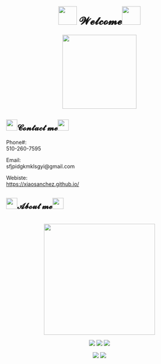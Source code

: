 <body>
    <h1 align="center">
        <img src="https://thumbs.gfycat.com/LameMaleBorzoi.webp" height="50px" length="50px"> 𝓦𝓮𝓵𝓬𝓸𝓶𝓮<img src="https://thumbs.gfycat.com/LameMaleBorzoi.webp" height="50px" length="50px">
    </h1>
    <div align="center">
        <img src="https://thumbs.dreamstime.com/b/%E7%A9%BA%E7%99%BD%E6%8A%BD%E8%B1%A1%E6%95%99%E5%AE%A4%E5%85%A8%E6%99%AF-%E5%BA%A6%E5%85%A8%E6%99%AF%E5%9B%BE%EF%BC%8C%E6%A1%8C%E6%A4%85-d%E6%B8%B2%E6%9F%93%E5%9B%BE-%E5%B8%A6%E6%A4%85%E5%AD%90%E5%92%8C%E6%A1%8C%E5%AD%90%E7%9A%84%E7%A9%BA%E6%8A%BD%E8%B1%A1%E7%99%BD%E6%95%99%E5%AE%A4%E5%85%A8-%E5%BA%A6%E5%85%A8%E6%99%AF%E7%8E%AF%E5%A2%83%E5%9B%BE-231493286.jpg"
            length="600px" height="200px">
    </div>
    <h2 align="left"><img src="https://thumbs.gfycat.com/LameMaleBorzoi.webp" height="30px" length="30px">𝓒𝓸𝓷𝓽𝓪𝓬𝓽 𝓶𝓮<img src="https://thumbs.gfycat.com/LameMaleBorzoi.webp" height="30px" length="30px"></h2>
    <p>
        Phone#:<br> 510-260-7595
    </p>
    <p>
        Email:<br> sfjpidgkmklsgyi@gmail.com
    </p>
    <p>
        Webiste:<br>
        <a href="https://xiaosanchez.github.io/">https://xiaosanchez.github.io/</a>
    </p>
    <h2 align="left"><img src="https://thumbs.gfycat.com/LameMaleBorzoi.webp" height="30px" length="30px">𝓐𝓫𝓸𝓾𝓽 𝓶𝓮<img src="https://thumbs.gfycat.com/LameMaleBorzoi.webp" height="30px" length="30px"></h2>
    <br>
    <div align="center">
        <img src="https://github.com/SP-XD/SP-XD/blob/main/images/this_page_is.gif?raw=true" width="300" />
    </div>
    <p align="center">
        <a href="https://xiaosanchez.github.io/" target="_blank"><img src="https://img.shields.io/website?url=https%3A%2F%2Fxiaosanchez.github.io%2F" /></a>
        <a href="#" target="_blank"><img src="https://img.shields.io/pingpong/status/sp_2e80bc00b6054faeb2b87e2464be337e" /></a>
        <a href="#" target="_blank"><img src="https://img.shields.io/mozilla-observatory/grade/github.com?publish" /></a>
    </p>
    <p align="center">
        <a href="https://github.com/XiaoSanchez/XiaoSanchez" target="_blank"><img src="https://img.shields.io/github/followers/XiaoSanchez?style=social" /></a>
        <a href="https://github.com/XiaoSanchez/XiaoSanchez" target="_blank"><img src="https://img.shields.io/github/stars/XiaoSanchez?style=social" /></a>
    </p>

</body>

